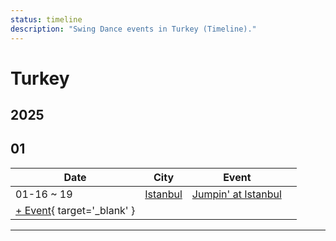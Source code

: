 ```yaml
---
status: timeline
description: "Swing Dance events in Turkey (Timeline)."
---
```


# Turkey

## 2025

## 01

| Date | City | Event | |
| --- | --- | --- | --- |
| 01-16 ~ 19 | [Istanbul](by_city.md#istanbul) | [Jumpin' at Istanbul](jumpin-at-istanbul-2025.md) |  |
| [+ Event](https://github.com/swingdance/events/issues/new?assignees=&labels=add+event&projects=&template=02-add_entity.yml&title=%5B2025%2Ftr_TR%5D%20%3CName%3E&region=tr_TR&province=&city=&org_id=&date_starts=2025-01-&date_ends=2025-01-){ target='_blank' }

---

